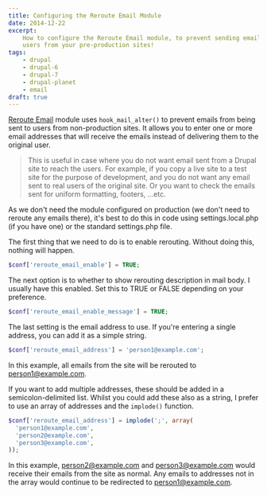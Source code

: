 ```yaml
---
title: Configuring the Reroute Email Module
date: 2014-12-22
excerpt:
    How to configure the Reroute Email module, to prevent sending emails to real
    users from your pre-production sites!
tags:
    - drupal
    - drupal-6
    - drupal-7
    - drupal-planet
    - email
draft: true
---
```


[Reroute Email](https://www.drupal.org/project/reroute_email) module uses
`hook_mail_alter()` to prevent emails from being sent to users from
non-production sites. It allows you to enter one or more email addresses that
will receive the emails instead of delivering them to the original user.

> This is useful in case where you do not want email sent from a Drupal site to
> reach the users. For example, if you copy a live site to a test site for the
> purpose of development, and you do not want any email sent to real users of
> the original site. Or you want to check the emails sent for uniform
> formatting, footers, ...etc.

As we don't need the module configured on production (we don't need to reroute
any emails there), it's best to do this in code using settings.local.php (if you
have one) or the standard settings.php file.

The first thing that we need to do is to enable rerouting. Without doing this,
nothing will happen.

```php
$conf['reroute_email_enable'] = TRUE;
```

The next option is to whether to show rerouting description in mail body. I
usually have this enabled. Set this to TRUE or FALSE depending on your
preference.

```php
$conf['reroute_email_enable_message'] = TRUE;
```

The last setting is the email address to use. If you're entering a single
address, you can add it as a simple string.

```php
$conf['reroute_email_address'] = 'person1@example.com';
```

In this example, all emails from the site will be rerouted to
person1@example.com.

If you want to add multiple addresses, these should be added in a
semicolon-delimited list. Whilst you could add these also as a string, I prefer
to use an array of addresses and the `implode()` function.

```php
$conf['reroute_email_address'] = implode(';', array(
  'person1@example.com',
  'person2@example.com',
  'person3@example.com',
));
```

In this example, person2@example.com and person3@example.com would receive their
emails from the site as normal. Any emails to addresses not in the array would
continue to be redirected to person1@example.com.
